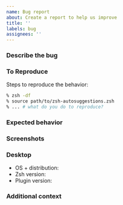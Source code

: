 ```yaml
---
name: Bug report
about: Create a report to help us improve
title: ''
labels: bug
assignees: ''
---
```

### Describe the bug
<!-- A clear and concise description of what the bug is. -->
### To Reproduce
Steps to reproduce the behavior:
<!-- If you are not able to reproduce it by running `zsh -df` and sourcing the plugin manually, it means there that the issue is caused by something in your local config file(s). Temporarily comment out or remove sections of your config and restart `zsh` until you narrow down exactly what is causing the issue. -->
```sh
% zsh -df
% source path/to/zsh-autosuggestions.zsh
% ... # what do you do to reproduce?
```
### Expected behavior
<!-- A clear and concise description of what you expected to happen. -->
### Screenshots
<!-- If applicable, add screenshots to help explain your problem. -->
### Desktop
 - OS + distribution: <!-- e.g. Arch Linux 2019.07.01 -->
 - Zsh version: <!-- `echo $ZSH_VERSION` -->
 - Plugin version: <!-- or git commit hash if installed via git -->
### Additional context
<!-- Add any other context about the problem here. -->

